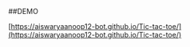 ##DEMO

[https://aiswaryaanoop12-bot.github.io/Tic-tac-toe/](https://aiswaryaanoop12-bot.github.io/Tic-tac-toe/)
